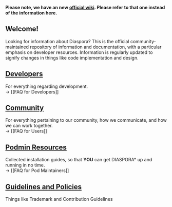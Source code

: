 **Please note, we have an new [official wiki](http://wiki.diasporafoundation.org/Main_Page). Please refer to that one instead of the information here.**

## Welcome!
Looking for information about Diaspora? This is the official community-maintained repository of information and documentation, with a particular emphasis on developer resources. Information is regularly updated to signify changes in things like code implementation and design.

## [Developers](https://github.com/diaspora/diaspora/wiki/Developers)
For everything regarding development.  
→ [[FAQ for Developers]]

## [Community](https://github.com/diaspora/diaspora/wiki/Community)
For everything pertaining to our community, how we communicate, and how we can work together.  
→ [[FAQ for Users]]

## [Podmin Resources](https://github.com/diaspora/diaspora/wiki/Podmin-Resources)
Collected installation guides, so that **YOU** can get DIASPORA* up and running in no time.  
→ [[FAQ for Pod Maintainers]]

## [Guidelines and Policies](https://github.com/diaspora/diaspora/wiki/Guidelines-and-Policies)
Things like Trademark and Contribution Guidelines